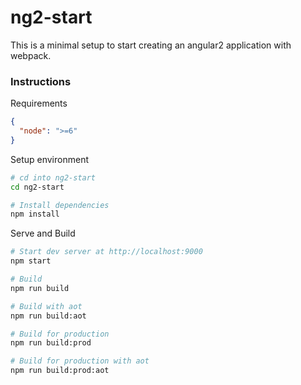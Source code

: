 # ng2-start

This is a minimal setup to start creating an angular2 application with webpack.

### Instructions

Requirements

```json
{
  "node": ">=6"
}
```

Setup environment

```bash
# cd into ng2-start
cd ng2-start

# Install dependencies
npm install
```

Serve and Build
```bash
# Start dev server at http://localhost:9000
npm start

# Build
npm run build

# Build with aot
npm run build:aot

# Build for production
npm run build:prod

# Build for production with aot
npm run build:prod:aot
```

